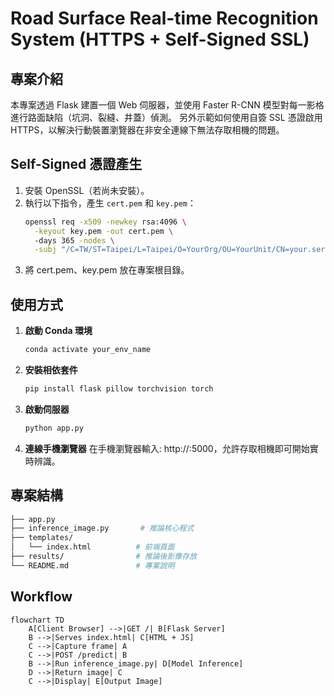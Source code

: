 # Road Surface Real-time Recognition System (HTTPS + Self-Signed SSL)

## 專案介紹
本專案透過 Flask 建置一個 Web 伺服器，並使用 Faster R-CNN 模型對每一影格進行路面缺陷（坑洞、裂縫、井蓋）偵測。
另外示範如何使用自簽 SSL 憑證啟用 HTTPS，以解決行動裝置瀏覽器在非安全連線下無法存取相機的問題。

## Self-Signed 憑證產生
1. 安裝 OpenSSL（若尚未安裝）。
2. 執行以下指令，產生 `cert.pem` 和 `key.pem`：
   ```bash
   openssl req -x509 -newkey rsa:4096 \
     -keyout key.pem -out cert.pem \  
     -days 365 -nodes \
     -subj "/C=TW/ST=Taipei/L=Taipei/O=YourOrg/OU=YourUnit/CN=your.server.ip"
3. 將 cert.pem、key.pem 放在專案根目錄。

## 使用方式
1. **啟動 Conda 環境**  
   ```bash
   conda activate your_env_name
2. **安裝相依套件**
    ```bash
    pip install flask pillow torchvision torch
3. **啟動伺服器**
    ```bash
    python app.py
4. **連線手機瀏覽器**
    在手機瀏覽器輸入: http://<server-ip>:5000，允許存取相機即可開始實時辨識。

## 專案結構
```bash
├── app.py
├── inference_image.py       # 推論核心程式
├── templates/
│   └── index.html          # 前端頁面
├── results/                # 推論後影像存放
└── README.md               # 專案說明
```
## Workflow
```mermaid
flowchart TD
    A[Client Browser] -->|GET /| B[Flask Server]
    B -->|Serves index.html| C[HTML + JS]
    C -->|Capture frame| A
    C -->|POST /predict| B
    B -->|Run inference_image.py| D[Model Inference]
    D -->|Return image| C
    C -->|Display| E[Output Image]
```